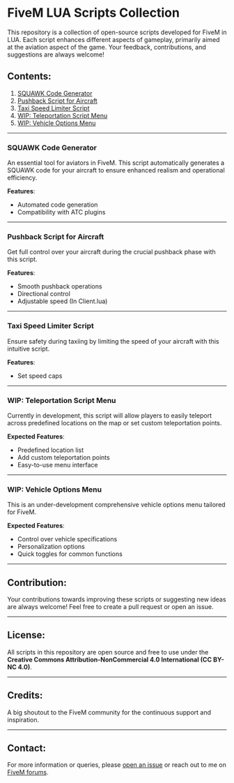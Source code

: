 # FiveM LUA Scripts Collection

This repository is a collection of open-source scripts developed for FiveM in LUA. Each script enhances different aspects of gameplay, primarily aimed at the aviation aspect of the game. Your feedback, contributions, and suggestions are always welcome!

## Contents:

1. [SQUAWK Code Generator](#squawk-code-generator)
2. [Pushback Script for Aircraft](#pushback-script-for-aircraft)
3. [Taxi Speed Limiter Script](#taxi-speed-limiter-script)
4. [WIP: Teleportation Script Menu](#wip-teleportation-script-menu)
5. [WIP: Vehicle Options Menu](#wip-vehicle-options-menu)

---

### SQUAWK Code Generator

An essential tool for aviators in FiveM. This script automatically generates a SQUAWK code for your aircraft to ensure enhanced realism and operational efficiency.

**Features**:
- Automated code generation
- Compatibility with ATC plugins

---

### Pushback Script for Aircraft

Get full control over your aircraft during the crucial pushback phase with this script.

**Features**:
- Smooth pushback operations
- Directional control
- Adjustable speed (In Client.lua)

---

### Taxi Speed Limiter Script

Ensure safety during taxiing by limiting the speed of your aircraft with this intuitive script.

**Features**:
- Set speed caps

---

### WIP: Teleportation Script Menu

Currently in development, this script will allow players to easily teleport across predefined locations on the map or set custom teleportation points.

**Expected Features**:
- Predefined location list
- Add custom teleportation points
- Easy-to-use menu interface

---

### WIP: Vehicle Options Menu

This is an under-development comprehensive vehicle options menu tailored for FiveM.

**Expected Features**:
- Control over vehicle specifications
- Personalization options
- Quick toggles for common functions

---

## Contribution:

Your contributions towards improving these scripts or suggesting new ideas are always welcome! Feel free to create a pull request or open an issue.

---

## License:

All scripts in this repository are open source and free to use under the **Creative Commons Attribution-NonCommercial 4.0 International (CC BY-NC 4.0)**.

---

## Credits:

A big shoutout to the FiveM community for the continuous support and inspiration.

---

## Contact:

For more information or queries, please [open an issue](https://github.com/yourusername/repo/issues) or reach out to me on [FiveM forums](#).

